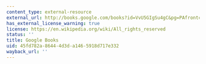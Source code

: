 ```yaml
---
content_type: external-resource
external_url: http://books.google.com/books?id=VvU5GIgSu4gC&pg=PAfrontcover#v=onepage
has_external_license_warning: true
license: https://en.wikipedia.org/wiki/All_rights_reserved
status: ''
title: Google Books
uid: 45fd782a-8644-4d3d-a146-5918d717e332
wayback_url: ''
---
```

